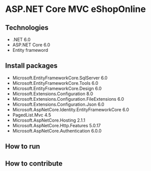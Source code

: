 # ASP.NET Core MVC eShopOnline 
## Technologies 
- .NET 6.0 
- ASP.NET Core 6.0 
- Entity frameword 
## Install packages
- Microsoft.EntityFrameworkCore.SqlServer 6.0
- Microsoft.EntityFrameworkCore.Tools 6.0
- Microsoft.EntityFrameworkCore.Design 6.0
- Microsoft.Extensions.Configuration 8.0
- Microsoft.Extensions.Configuration.FileExtensions 6.0
- Microsoft.Extensions.Configuration.Json 6.0
- Microsoft.AspNetCore.Identity.EntityFrameworkCore 6.0
- PagedList.Mvc 4.5
- Microsoft.AspNetCore.Hosting 2.1.1
- Microsoft.AspNetCore.Http.Features 5.0.17
- Microsoft.AspNetCore.Authentication 6.0.0
## How to run 
## How to contribute